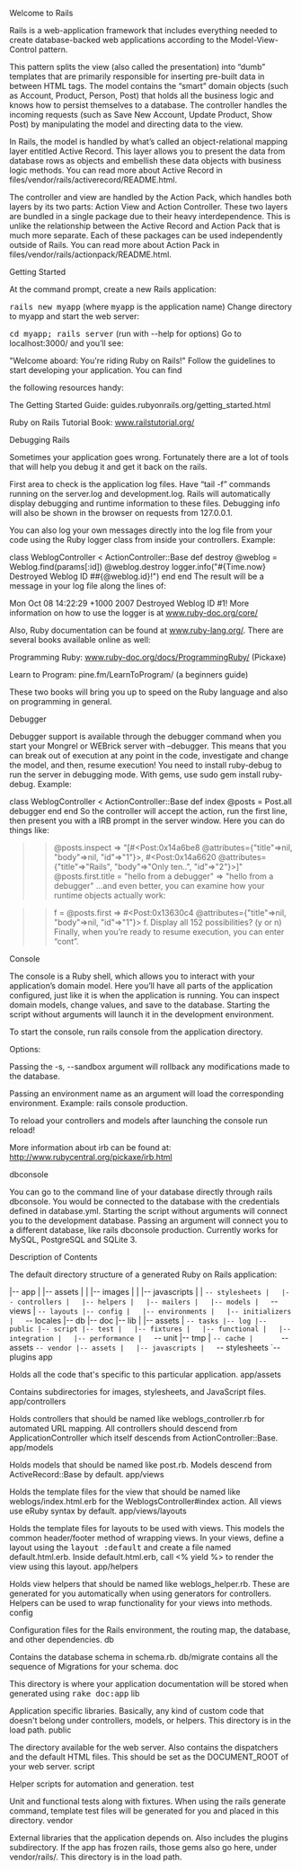 Welcome to Rails

Rails is a web-application framework that includes everything needed to create database-backed web applications according to the Model-View-Control pattern.

This pattern splits the view (also called the presentation) into “dumb” templates that are primarily responsible for inserting pre-built data in between HTML tags. The model contains the “smart” domain objects (such as Account, Product, Person, Post) that holds all the business logic and knows how to persist themselves to a database. The controller handles the incoming requests (such as Save New Account, Update Product, Show Post) by manipulating the model and directing data to the view.

In Rails, the model is handled by what’s called an object-relational mapping layer entitled Active Record. This layer allows you to present the data from database rows as objects and embellish these data objects with business logic methods. You can read more about Active Record in files/vendor/rails/activerecord/README.html.

The controller and view are handled by the Action Pack, which handles both layers by its two parts: Action View and Action Controller. These two layers are bundled in a single package due to their heavy interdependence. This is unlike the relationship between the Active Record and Action Pack that is much more separate. Each of these packages can be used independently outside of Rails. You can read more about Action Pack in files/vendor/rails/actionpack/README.html.

Getting Started

At the command prompt, create a new Rails application:

<tt>rails new myapp</tt> (where <tt>myapp</tt> is the application name)
Change directory to myapp and start the web server:

<tt>cd myapp; rails server</tt> (run with --help for options)
Go to localhost:3000/ and you’ll see:

"Welcome aboard: You're riding Ruby on Rails!"
Follow the guidelines to start developing your application. You can find

the following resources handy:

The Getting Started Guide: guides.rubyonrails.org/getting_started.html

Ruby on Rails Tutorial Book: www.railstutorial.org/

Debugging Rails

Sometimes your application goes wrong. Fortunately there are a lot of tools that will help you debug it and get it back on the rails.

First area to check is the application log files. Have “tail -f” commands running on the server.log and development.log. Rails will automatically display debugging and runtime information to these files. Debugging info will also be shown in the browser on requests from 127.0.0.1.

You can also log your own messages directly into the log file from your code using the Ruby logger class from inside your controllers. Example:

class WeblogController < ActionController::Base
  def destroy
    @weblog = Weblog.find(params[:id])
    @weblog.destroy
    logger.info("#{Time.now} Destroyed Weblog ID ##{@weblog.id}!")
  end
end
The result will be a message in your log file along the lines of:

Mon Oct 08 14:22:29 +1000 2007 Destroyed Weblog ID #1!
More information on how to use the logger is at www.ruby-doc.org/core/

Also, Ruby documentation can be found at www.ruby-lang.org/. There are several books available online as well:

Programming Ruby: www.ruby-doc.org/docs/ProgrammingRuby/ (Pickaxe)

Learn to Program: pine.fm/LearnToProgram/ (a beginners guide)

These two books will bring you up to speed on the Ruby language and also on programming in general.

Debugger

Debugger support is available through the debugger command when you start your Mongrel or WEBrick server with –debugger. This means that you can break out of execution at any point in the code, investigate and change the model, and then, resume execution! You need to install ruby-debug to run the server in debugging mode. With gems, use sudo gem install ruby-debug. Example:

class WeblogController < ActionController::Base
  def index
    @posts = Post.all
    debugger
  end
end
So the controller will accept the action, run the first line, then present you with a IRB prompt in the server window. Here you can do things like:

>> @posts.inspect
=> "[#<Post:0x14a6be8
        @attributes={"title"=>nil, "body"=>nil, "id"=>"1"}>,
     #<Post:0x14a6620
        @attributes={"title"=>"Rails", "body"=>"Only ten..", "id"=>"2"}>]"
>> @posts.first.title = "hello from a debugger"
=> "hello from a debugger"
…and even better, you can examine how your runtime objects actually work:

>> f = @posts.first
=> #<Post:0x13630c4 @attributes={"title"=>nil, "body"=>nil, "id"=>"1"}>
>> f.
Display all 152 possibilities? (y or n)
Finally, when you’re ready to resume execution, you can enter “cont”.

Console

The console is a Ruby shell, which allows you to interact with your application’s domain model. Here you’ll have all parts of the application configured, just like it is when the application is running. You can inspect domain models, change values, and save to the database. Starting the script without arguments will launch it in the development environment.

To start the console, run rails console from the application directory.

Options:

Passing the -s, --sandbox argument will rollback any modifications made to the database.

Passing an environment name as an argument will load the corresponding environment. Example: rails console production.

To reload your controllers and models after launching the console run reload!

More information about irb can be found at: http://www.rubycentral.org/pickaxe/irb.html

dbconsole

You can go to the command line of your database directly through rails dbconsole. You would be connected to the database with the credentials defined in database.yml. Starting the script without arguments will connect you to the development database. Passing an argument will connect you to a different database, like rails dbconsole production. Currently works for MySQL, PostgreSQL and SQLite 3.

Description of Contents

The default directory structure of a generated Ruby on Rails application:

|-- app
|   |-- assets
|   |   |-- images
|   |   |-- javascripts
|   |   `-- stylesheets
|   |-- controllers
|   |-- helpers
|   |-- mailers
|   |-- models
|   `-- views
|       `-- layouts
|-- config
|   |-- environments
|   |-- initializers
|   `-- locales
|-- db
|-- doc
|-- lib
|   |-- assets
|   `-- tasks
|-- log
|-- public
|-- script
|-- test
|   |-- fixtures
|   |-- functional
|   |-- integration
|   |-- performance
|   `-- unit
|-- tmp
|   `-- cache
|       `-- assets
`-- vendor
    |-- assets
    |   |-- javascripts
    |   `-- stylesheets
    `-- plugins
app

Holds all the code that's specific to this particular application.
app/assets

Contains subdirectories for images, stylesheets, and JavaScript files.
app/controllers

Holds controllers that should be named like weblogs_controller.rb for
automated URL mapping. All controllers should descend from
ApplicationController which itself descends from ActionController::Base.
app/models

Holds models that should be named like post.rb. Models descend from
ActiveRecord::Base by default.
app/views

Holds the template files for the view that should be named like
weblogs/index.html.erb for the WeblogsController#index action. All views use
eRuby syntax by default.
app/views/layouts

Holds the template files for layouts to be used with views. This models the
common header/footer method of wrapping views. In your views, define a layout
using the <tt>layout :default</tt> and create a file named default.html.erb.
Inside default.html.erb, call <% yield %> to render the view using this
layout.
app/helpers

Holds view helpers that should be named like weblogs_helper.rb. These are
generated for you automatically when using generators for controllers.
Helpers can be used to wrap functionality for your views into methods.
config

Configuration files for the Rails environment, the routing map, the database,
and other dependencies.
db

Contains the database schema in schema.rb. db/migrate contains all the
sequence of Migrations for your schema.
doc

This directory is where your application documentation will be stored when
generated using <tt>rake doc:app</tt>
lib

Application specific libraries. Basically, any kind of custom code that
doesn't belong under controllers, models, or helpers. This directory is in
the load path.
public

The directory available for the web server. Also contains the dispatchers and the
default HTML files. This should be set as the DOCUMENT_ROOT of your web
server.
script

Helper scripts for automation and generation.
test

Unit and functional tests along with fixtures. When using the rails generate
command, template test files will be generated for you and placed in this
directory.
vendor

External libraries that the application depends on. Also includes the plugins
subdirectory. If the app has frozen rails, those gems also go here, under
vendor/rails/. This directory is in the load path.
